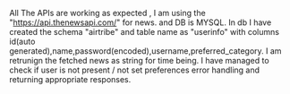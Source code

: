 All The APIs are working as expected , I am using the "https://api.thenewsapi.com/" for news. and DB is MYSQL. In db I have created the schema "airtribe" and table name as "userinfo" with columns id(auto generated),name,password(encoded),username,preferred_category. I am retrunign the fetched news as string for time being. I have managed to check if user is not present / not set preferences error handling and returning appropriate responses.
